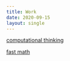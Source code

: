 ```yaml
---
title: Work
date: 2020-09-15
layout: single
---
```


[computational thinking](/bliki/work/computing)

[fast math](/bliki/work/math)